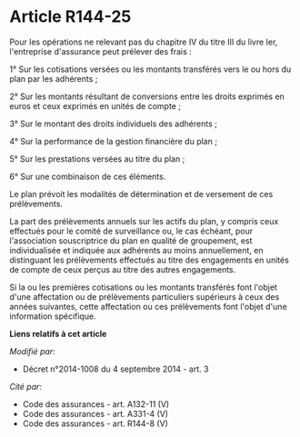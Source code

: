 # Article R144-25

Pour les opérations ne relevant pas du chapitre IV du titre III du livre Ier, l'entreprise d'assurance peut prélever des
frais :

1° Sur les cotisations versées ou les montants transférés vers le ou hors du plan par les adhérents ;

2° Sur les montants résultant de conversions entre les droits exprimés en euros et ceux exprimés en unités de compte ;

3° Sur le montant des droits individuels des adhérents ;

4° Sur la performance de la gestion financière du plan ;

5° Sur les prestations versées au titre du plan ;

6° Sur une combinaison de ces éléments.

Le plan prévoit les modalités de détermination et de versement de ces prélèvements.

La part des prélèvements annuels sur les actifs du plan, y compris ceux effectués pour le comité de surveillance ou, le cas
échéant, pour l'association souscriptrice du plan en qualité de groupement, est individualisée et indiquée aux adhérents au
moins annuellement, en distinguant les prélèvements effectués au titre des engagements en unités de compte de ceux perçus au
titre des autres engagements.

Si la ou les premières cotisations ou les montants transférés font l'objet d'une affectation ou de prélèvements particuliers
supérieurs à ceux des années suivantes, cette affectation ou ces prélèvements font l'objet d'une information spécifique.

**Liens relatifs à cet article**

_Modifié par_:

  - Décret n°2014-1008 du 4 septembre 2014 - art. 3

_Cité par_:

  - Code des assurances - art. A132-11 (V)
  - Code des assurances - art. A331-4 (V)
  - Code des assurances - art. R144-8 (V)
